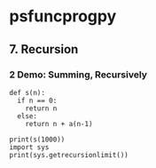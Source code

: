 # psfuncprogpy

## 7. Recursion
### 2 Demo: Summing, Recursively
```
def s(n):
  if n == 0:
    return n
  else:
    return n + a(n-1)

print(s(1000))
import sys
print(sys.getrecursionlimit())
```
